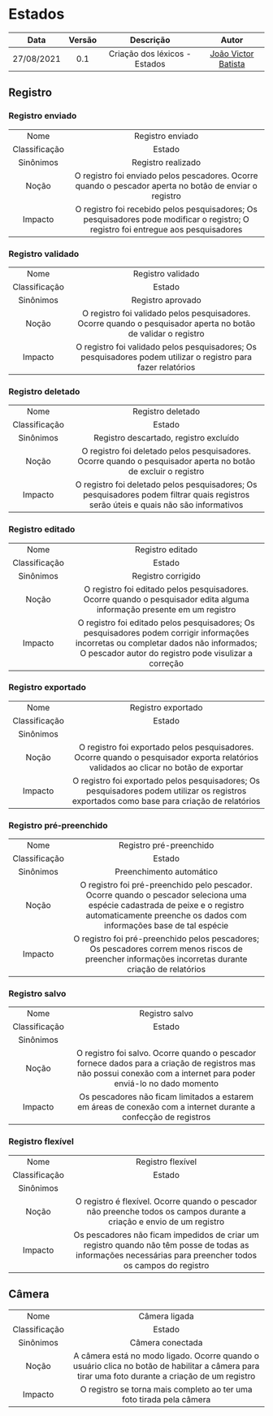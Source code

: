 # Estados

|    Data    | Versão |                                      Descrição                                      |                             Autor                              |
| :--------: | :----: | :---------------------------------------------------------------------------------: | :------------------------------------------------------------: |
| 27/08/2021 |  0.1   |                            Criação dos léxicos - Estados                            |     [João Victor Batista](https://github.com/jvBatista)     |


## Registro

### Registro enviado

|      |                                                                                                                                                                                                |
| :--------: | :------------------------------------------------------------------------------------------------------------------------------------------------------------------------------------------------------: |
|    Nome     |                                                                                         Registro enviado                                                                                         |
|    Classificação     |                                                                                            Estado                                                                                             |
|    Sinônimos     |                                                                               Registro realizado                                                                                |
|    Noção     |                                                                             O registro foi enviado pelos pescadores. Ocorre quando o pescador aperta no botão de enviar o registro                                                                            |
|    Impacto     |        O registro foi recebido pelos pesquisadores; Os pesquisadores pode modificar o registro; O registro foi entregue aos pesquisadores             

### Registro validado

|      |                                                                                                                                                                                                |
| :--------: | :------------------------------------------------------------------------------------------------------------------------------------------------------------------------------------------------------: |
|    Nome     |                                                                                         Registro validado                                                                                         |
|    Classificação     |                                                                                            Estado                                                                                             |
|    Sinônimos     |                                                                               Registro aprovado                                                                                |
|    Noção     |                                                                             O registro foi validado pelos pesquisadores. Ocorre quando o pesquisador aperta no botão de validar o registro                                                                            |
|    Impacto     |        O registro foi validado pelos pesquisadores; Os pesquisadores podem utilizar o registro para fazer relatórios   

### Registro deletado

|      |                                                                                                                                                                                                |
| :--------: | :------------------------------------------------------------------------------------------------------------------------------------------------------------------------------------------------------: |
|    Nome     |                                                                                         Registro deletado                                                                                         |
|    Classificação     |                                                                                            Estado                                                                                             |
|    Sinônimos     |                                                                               Registro descartado, registro excluído                                                                                |
|    Noção     |                                                                             O registro foi deletado pelos pesquisadores. Ocorre quando o pesquisador aperta no botão de excluir o registro                                                                            |
|    Impacto     |        O registro foi deletado pelos pesquisadores; Os pesquisadores podem filtrar quais registros serão úteis e quais não são informativos

### Registro editado

|      |                                                                                                                                                                                                |
| :--------: | :------------------------------------------------------------------------------------------------------------------------------------------------------------------------------------------------------: |
|    Nome     |                                                                                         Registro editado                                                                                         |
|    Classificação     |                                                                                            Estado                                                                                             |
|    Sinônimos     |                                                                               Registro corrigido                                                                                |
|    Noção     |                                                                             O registro foi editado pelos pesquisadores. Ocorre quando o pesquisador edita alguma informação presente em um registro                                                                            |
|    Impacto     |        O registro foi editado pelos pesquisadores; Os pesquisadores podem corrigir informações incorretas ou completar dados não informados; O pescador autor do registro pode visulizar a correção 

### Registro exportado

|      |                                                                                                                                                                                                |
| :--------: | :------------------------------------------------------------------------------------------------------------------------------------------------------------------------------------------------------: |
|    Nome     |                                                                                         Registro exportado                                                                                         |
|    Classificação     |                                                                                            Estado                                                                                             |
|    Sinônimos     |                                                                                                                                                               |
|    Noção     |                                                                             O registro foi exportado pelos pesquisadores. Ocorre quando o pesquisador exporta relatórios validados ao clicar no botão de exportar                                                                            |
|    Impacto     |        O registro foi exportado pelos pesquisadores; Os pesquisadores podem utilizar os registros exportados como base para criação de relatórios 

### Registro pré-preenchido

|      |                                                                                                                                                                                                |
| :--------: | :------------------------------------------------------------------------------------------------------------------------------------------------------------------------------------------------------: |
|    Nome     |                                                                                         Registro pré-preenchido                                                                                         |
|    Classificação     |                                                                                            Estado                                                                                             |
|    Sinônimos     |           Preenchimento automático                                                                                                                                                    |
|    Noção     |                                                                             O registro foi pré-preenchido pelo pescador. Ocorre quando o pescador seleciona uma  espécie cadastrada de peixe e o registro automaticamente preenche os dados com informações base de tal espécie                                                                            |
|    Impacto     |        O registro foi pré-preenchido pelos pescadores; Os pescadores correm menos riscos de preencher informações incorretas durante criação de relatórios

### Registro salvo

|      |                                                                                                                                                                                                |
| :--------: | :------------------------------------------------------------------------------------------------------------------------------------------------------------------------------------------------------: |
|    Nome     |                                                                                         Registro salvo                                                                                         |
|    Classificação     |                                                                                            Estado                                                                                             |
|    Sinônimos     |                                                                                                                                                               |
|    Noção     |                                                                             O registro foi salvo. Ocorre quando o pescador fornece dados para a criação de registros mas não possui conexão com a internet para poder enviá-lo no dado momento                                                                            |
|    Impacto     |       Os pescadores não ficam limitados a estarem em áreas de conexão com a internet durante a confecção de registros

### Registro flexível

|      |                                                                                                                                                                                                |
| :--------: | :------------------------------------------------------------------------------------------------------------------------------------------------------------------------------------------------------: |
|    Nome     |                                                                                         Registro flexível                                                                                         |
|    Classificação     |                                                                                            Estado                                                                                             |
|    Sinônimos     |                                                                                                                                                               |
|    Noção     |                                                                             O registro é flexível. Ocorre quando o pescador não preenche todos os campos durante a criação e envio de um registro                                                                            |
|    Impacto     |       Os pescadores não ficam impedidos de criar um registro quando não têm posse de todas as informações necessárias para preencher todos os campos do registro


## Câmera

|      |                                                                                                                                                                                                |
| :--------: | :------------------------------------------------------------------------------------------------------------------------------------------------------------------------------------------------------: |
|    Nome     |                                                                                         Câmera ligada                                                                                        |
|    Classificação     |                                                                                            Estado                                                                                             |
|    Sinônimos     |         Câmera conectada                                                                                                                                                      |
|    Noção     |                                                                             A câmera está no modo ligado. Ocorre quando o usuário clica no botão de habilitar a câmera para tirar uma foto durante a criação de um registro                                                                             |
|    Impacto     | O registro se torna mais completo ao ter uma foto tirada pela câmera 

